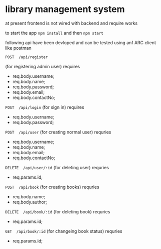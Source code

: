 # library management system 

at present frontend is not wired with backend and require works

to start the app ```npm install``` and then ```npm start```

following api have been devloped and can be tested using anf ARC client like postman 

```POST  /api/register``` 
  
  (for registering admin user) requires 
  
  * req.body.username;
  * req.body.name;
  * req.body.password;
  * req.body.email;
  * req.body.contactNo;
  
  
```POST  /api/login```  (for sign in) requires
  
  * req.body.username;
  * req.body.password;
  

```POST  /api/user```  (for creating normal user) requries
  
  * req.body.username;
  * req.body.name;
  * req.body.email;
  * req.body.contactNo;

```DELETE  /api/user/:id```  (for deleting user) requries 
* req.params.id;

```POST  /api/book```  (for creating books) requries
  
  * req.body.name;
  * req.body.author;
  

```DELETE  /api/book/:id```  (for deleting book) requries 
   * req.params.id;

```GET  /api/book/:id```  (for changeing  book status) requries

 * req.params.id;
